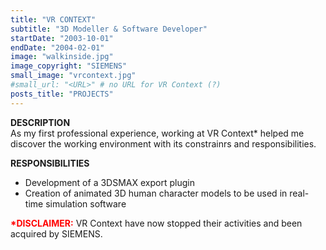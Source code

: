 ```yaml
---
title: "VR CONTEXT"
subtitle: "3D Modeller & Software Developer"
startDate: "2003-10-01"
endDate: "2004-02-01"
image: "walkinside.jpg"
image_copyright: "SIEMENS"
small_image: "vrcontext.jpg"
#small_url: "<URL>" # no URL for VR Context (?)
posts_title: "PROJECTS"
---
```


<b>DESCRIPTION</b><br>
As my first professional experience, working at VR Context* helped me discover the working environment with its constrainrs and responsibilities.<br>

<b>RESPONSIBILITIES</b><br>
- Development of a 3DSMAX export plugin<br>
- Creation of animated 3D human character models to be used in real-time simulation software<br>

<b style="color: red;">*DISCLAIMER:</b> VR Context have now stopped their activities and been acquired by SIEMENS.<br>
